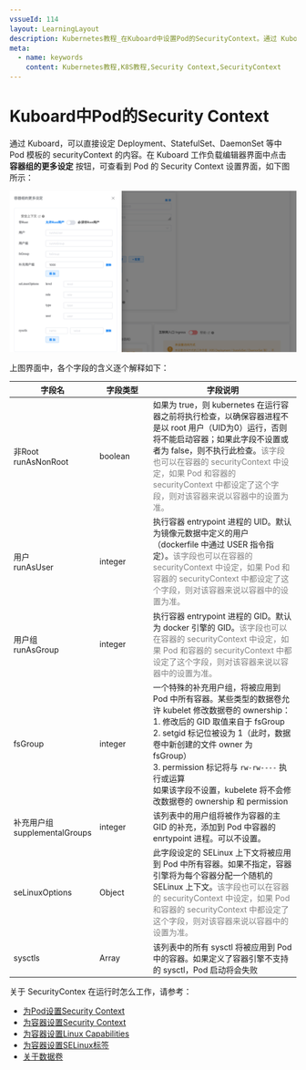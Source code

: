 ```yaml
---
vssueId: 114
layout: LearningLayout
description: Kubernetes教程_在Kuboard中设置Pod的SecurityContext。通过 Kuboard，可以直接设定 Deployment、StatefulSet、DaemonSet 等中 Pod 模板的 securityContext 的内容。
meta:
  - name: keywords
    content: Kubernetes教程,K8S教程,Security Context,SecurityContext
---
```


# Kuboard中Pod的Security Context

通过 Kuboard，可以直接设定 Deployment、StatefulSet、DaemonSet 等中 Pod 模板的 securityContext 的内容。在 Kuboard 工作负载编辑器界面中点击 **容器组的更多设定** 按钮，可查看到 Pod 的 Security Context 设置界面，如下图所示：

![Kubernetes教程_Kuboard中Pod的SecurityContext](./pod-kuboard.assets/image-20191004221427371.png)



上图界面中，各个字段的含义逐个解释如下：

| 字段名                             | <div style="width: 80px;">字段类型</div> | 字段说明                                                     |
| ---------------------------------- | ---------------------------------------- | ------------------------------------------------------------ |
| 非Root<br />runAsNonRoot           | boolean                                  | 如果为 true，则 kubernetes 在运行容器之前将执行检查，以确保容器进程不是以 root 用户（UID为0）运行，否则将不能启动容器；如果此字段不设置或者为 false，则不执行此检查。<font color="grey">该字段也可以在容器的 securityContext 中设定，如果 Pod 和容器的 securityContext 中都设定了这个字段，则对该容器来说以容器中的设置为准。</font> |
| 用户<br />runAsUser                | integer                                  | 执行容器 entrypoint 进程的 UID。默认为镜像元数据中定义的用户（dockerfile 中通过 USER 指令指定）。<font color="grey">该字段也可以在容器的 securityContext 中设定，如果 Pod 和容器的 securityContext 中都设定了这个字段，则对该容器来说以容器中的设置为准。</font> |
| 用户组<br />runAsGroup             | integer                                  | 执行容器 entrypoint 进程的 GID。默认为 docker 引擎的 GID。<font color="grey">该字段也可以在容器的 securityContext 中设定，如果 Pod 和容器的 securityContext 中都设定了这个字段，则对该容器来说以容器中的设置为准。</font> |
| fsGroup                            | integer                                  | 一个特殊的补充用户组，将被应用到 Pod 中所有容器。某些类型的数据卷允许 kubelet 修改数据卷的 ownership：<br />1. 修改后的 GID 取值来自于 fsGroup<br />2. setgid 标记位被设为 1（此时，数据卷中新创建的文件 owner 为 fsGroup）<br />3. permission 标记将与 `rw-rw----` 执行或运算<br />如果该字段不设置，kubelete 将不会修改数据卷的 ownership 和 permission |
| 补充用户组<br />supplementalGroups | integer                                  | 该列表中的用户组将被作为容器的主 GID 的补充，添加到 Pod 中容器的 enrtypoint 进程。可以不设置。 |
| seLinuxOptions                     | Object                                   | 此字段设定的 SELinux 上下文将被应用到 Pod 中所有容器。如果不指定，容器引擎将为每个容器分配一个随机的 SELinux 上下文。<font color="grey">该字段也可以在容器的 securityContext 中设定，如果 Pod 和容器的 securityContext 中都设定了这个字段，则对该容器来说以容器中的设置为准。</font> |
| sysctls                            | Array                                    | 该列表中的所有 sysctl 将被应用到 Pod 中的容器。如果定义了容器引擎不支持的 sysctl，Pod 启动将会失败 |

关于 SecurityContex 在运行时怎么工作，请参考：
* [为Pod设置Security Context](./pod.html)
* [为容器设置Security Context](./con.html)
* [为容器设置Linux Capabilities](./con-cap.html)
* [为容器设置SELinux标签](./con-sel.html)
* [关于数据卷](./volumes.html)
